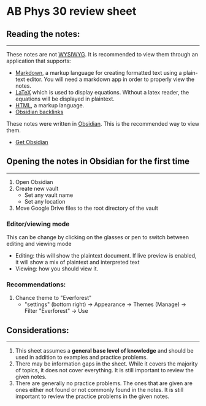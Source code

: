 # AB Phys 30 review sheet

## Reading the notes:
***
These notes are not [WYSIWYG](https://en.wikipedia.org/wiki/WYSIWYG). It is recommended to view them through an application that supports:
- [Markdown](https://en.wikipedia.org/wiki/Markdown), a markup language for creating formatted text using a plain-text editor. You will need a markdown app in order to properly view the notes.
- [LaTeX](https://en.wikipedia.org/wiki/LaTeX) which is used to display equations. Without a latex reader, the equations will be displayed in plaintext.
- [HTML](https://en.wikipedia.org/wiki/HTML), a markup language.
- [Obsidian backlinks](https://help.obsidian.md/Plugins/Backlinks)

These notes were written in [Obsidian](https://obsidian.md/). This is the recommended way to view them.
- [Get Obsidian](https://obsidian.md)

## Opening the notes in Obsidian for the first time
***
1. Open Obsidian
2. Create new vault
	- Set any vault name
	- Set any location
3. Move Google Drive files to the root directory of the vault

### Editor/viewing mode
This can be change by clicking on the glasses or pen to switch between editing and viewing mode
- Editing: this will show the plaintext document. If live preview is enabled, it will show a mix of plaintext and interpreted text
- Viewing: how you should view it.

### Recommendations:
1. Chance theme to "Everforest"
	- "settings" (bottom right) $\rightarrow$ Appearance $\rightarrow$ Themes (Manage) $\rightarrow$ Filter "Everforest" $\rightarrow$ Use

## Considerations:
***
1. This sheet assumes a **general base level of knowledge** and should be used in addition to examples and practice problems.
2. There may be information gaps in the sheet. While it covers the majority of topics, it does not cover everything. It is still important to review the given notes.
3. There are generally no practice problems. The ones that are given are ones either not found or not commonly found in the notes. It is still important to review the practice problems in the given notes.